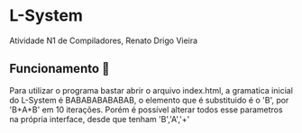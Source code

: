 # L-System
Atividade N1 de Compiladores, Renato Drigo Vieira

## Funcionamento :book:

Para utilizar o programa bastar abrir o arquivo index.html, a gramatica inicial do L-System é BABABABABABAB, o elemento que é substituido é o 'B', por 'B+A+B' em 10 iterações.
Porém é possível alterar todos esse parametros na própria interface, desde que tenham 'B','A','+'
